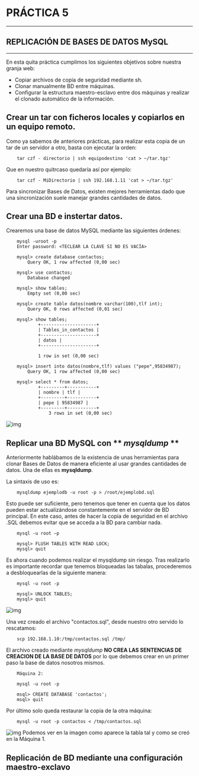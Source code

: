 # PRÁCTICA 5 #
   
***

## **REPLICACIÓN DE BASES DE DATOS MySQL** #


***

En esta quita práctica cumplimos los siguientes objetivos sobre nuestra granja web:

- Copiar archivos de copia de seguridad mediante sh.
- Clonar manualmente BD entre máquinas.
- Configurar la estructura maestro-esclavo entre dos máquinas y realizar el clonado automático de la información.

## Crear un tar con ficheros locales y copiarlos en un equipo remoto.

Como ya sabemos de anteriores prácticas, para realizar esta copia de un tar de un servidor a otro, basta con ejecutar la orden:

        tar czf - directorio | ssh equipodestino 'cat > ~/tar.tgz'

Que en nuestro quitrcaso quedaría así por ejemplo:

        tar czf - MiDirectorio | ssh 192.168.1.11 'cat > ~/tar.tgz'

Para sincronizar Bases de Datos, existen mejores herramientas dado que una sincronización suele manejar grandes cantidades de datos.

## Crear una BD e instertar datos.

Crearemos una base de datos MySQL mediante las siguientes órdenes:

        mysql -uroot -p
        Enter password: <TECLEAR LA CLAVE SI NO ES VACÍA>

        mysql> create database contactos;
            Query OK, 1 row affected (0,00 sec)

        mysql> use contactos;
            Database changed

        mysql> show tables;
            Empty set (0,00 sec)

        mysql> create table datos(nombre varchar(100),tlf int);
            Query OK, 0 rows affected (0,01 sec)

        mysql> show tables;
                +---------------------+
                | Tables_in_contactos |
                +---------------------+
                | datos |
                +---------------------+

                1 row in set (0,00 sec)

        mysql> insert into datos(nombre,tlf) values ("pepe",95834987);
            Query OK, 1 row affected (0,00 sec)
    
        mysql> select * from datos;
                +---------+-----------+
                | nombre | tlf |
                +---------+-----------+
                | pepe | 95834987 |
                +---------+-----------+
                    3 rows in set (0,00 sec)

![img]()

## Replicar una BD MySQL con ** *mysqldump* **

Anteriormente hablábamos de la existencia de unas herramientas para clonar Bases de Datos de manera eficiente al usar grandes cantidades de datos. Una de ellas es **mysqldump**.

La sintaxis de uso es:

        mysqldump ejemplodb -u root -p > /root/ejemplobd.sql


Esto puede ser suficiente, pero tenemos que tener en cuenta que los datos pueden estar actualizándose constantemente en el servidor de BD principal. En este caso, antes de hacer la copia de seguridad en el archivo .SQL debemos evitar que se
acceda a la BD para cambiar nada.

        mysql -u root –p

        mysql> FLUSH TABLES WITH READ LOCK;
        mysql> quit

Es ahora cuando podemos realizar el mysqldump sin riesgo.
Tras realizarlo es importante recordar que tenemos bloqueadas las tabalas, procederemos a desbloquearlas de la siguiente manera:

        mysql -u root -p
        
        mysql> UNLOCK TABLES;
        mysql> quit

![img]()

Una vez creado el archivo "contactos.sql", desde nuestro otro servido lo rescatamos:

        scp 192.168.1.10:/tmp/contactos.sql /tmp/


El archivo creado mediante *mysqldump* **NO CREA LAS SENTENCIAS DE CREACION DE LA BASE DE DATOS** por lo que debemos crear en un primer paso la base de datos nosotros mismos.

        Máquina 2:

        mysql -u root -p 
        
        msql> CREATE DATABASE 'contactos';
        msql> quit

Por último solo queda restaurar la copia de la otra máquina:

        mysql -u root -p contactos < /tmp/contactos.sql

![img]()
Podemos ver en la imagen como aparece la tabla tal y como se creó en la Máquina 1.


## Replicación de BD mediante una configuración maestro-exclavo













